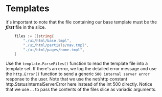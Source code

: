 # Templates

It's important to note that the file containing our base template must be the **_first_** file in the slice.

```Go
	files := []string{
		"./ui/html/base.tmpl",
		"./ui/html/partials/nav.tmpl",
		"./ui/html/pages/home.tmpl",
	}
```

Use the `template.ParseFiles()` function to read the template file into a
template set. If there's an error, we log the detailed error message and use
the `http.Error()` function to send a generic `500 internal server error`
response to the user. Note that we use the net/http constant
http.StatusInternalServerError here instead of the int 500 directly. Notice
that we use ... to pass the contents
of the files slice as variadic arguments.
